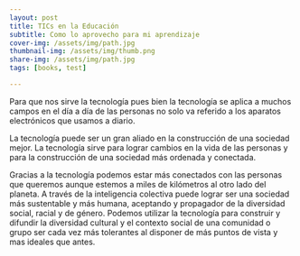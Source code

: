 ```yaml
---
layout: post
title: TICs en la Educación
subtitle: Como lo aprovecho para mi aprendizaje
cover-img: /assets/img/path.jpg
thumbnail-img: /assets/img/thumb.png
share-img: /assets/img/path.jpg
tags: [books, test]

---
```


Para que nos sirve la tecnología pues bien la tecnología se aplica a muchos campos en el día a día de las personas no solo va referido a los aparatos electrónicos que usamos a diario.

La tecnología puede ser un gran aliado en la construcción de una sociedad mejor.
La tecnología sirve para lograr cambios en la vida de las personas y para la construcción de una sociedad más ordenada y conectada.

Gracias a la tecnología podemos estar más conectados con las personas que queremos aunque estemos a miles de kilómetros al otro lado del planeta. A través de la inteligencia colectiva puede lograr ser  una sociedad más sustentable y más humana, aceptando y propagador de la diversidad social, racial y de género. Podemos utilizar la tecnología para construir y difundir la diversidad cultural y el contexto social de una comunidad o grupo ser cada vez más tolerantes al disponer de más puntos de vista y mas ideales que antes.
